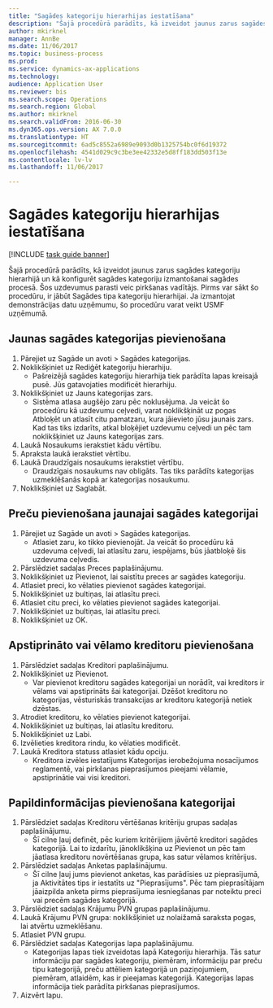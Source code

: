 ```yaml
--- 
title: "Sagādes kategoriju hierarhijas iestatīšana"
description: "Šajā procedūrā parādīts, kā izveidot jaunus zarus sagādes kategoriju hierarhijā un kā konfigurēt sagādes kategoriju izmantošanai sagādes procesā."
author: mkirknel
manager: AnnBe
ms.date: 11/06/2017
ms.topic: business-process
ms.prod: 
ms.service: dynamics-ax-applications
ms.technology: 
audience: Application User
ms.reviewer: bis
ms.search.scope: Operations
ms.search.region: Global
ms.author: mkirknel
ms.search.validFrom: 2016-06-30
ms.dyn365.ops.version: AX 7.0.0
ms.translationtype: HT
ms.sourcegitcommit: 6ad5c8552a6989e9093d0b1325754bc0f6d19372
ms.openlocfilehash: 4541d029c9c3be3ee42332e5d8ff183dd503f13e
ms.contentlocale: lv-lv
ms.lasthandoff: 11/06/2017

---
```

# <a name="set-up-a-procurement-category-hierarchy"></a>Sagādes kategoriju hierarhijas iestatīšana

[!INCLUDE [task guide banner](../../includes/task-guide-banner.md)]

Šajā procedūrā parādīts, kā izveidot jaunus zarus sagādes kategoriju hierarhijā un kā konfigurēt sagādes kategoriju izmantošanai sagādes procesā. Šos uzdevumus parasti veic pirkšanas vadītājs. Pirms var sākt šo procedūru, ir jābūt Sagādes tipa kategoriju hierarhijai. Ja izmantojat demonstrācijas datu uzņēmumu, šo procedūru varat veikt USMF uzņēmumā.


## <a name="add-a-new-procurement-category"></a>Jaunas sagādes kategorijas pievienošana
1. Pārejiet uz Sagāde un avoti > Sagādes kategorijas.
2. Noklikšķiniet uz Rediģēt kategoriju hierarhiju.
    * Pašreizējā sagādes kategoriju hierarhija tiek parādīta lapas kreisajā pusē. Jūs gatavojaties modificēt hierarhiju.  
3. Noklikšķiniet uz Jauns kategorijas zars.
    * Sistēma atlasa augšējo zaru pēc noklusējuma. Ja veicāt šo procedūru kā uzdevumu ceļvedi, varat noklikšķināt uz pogas Atbloķēt un atlasīt citu pamatzaru, kura jāievieto jūsu jaunais zars. Kad tas tiks izdarīts, atkal bloķējiet uzdevumu ceļvedi un pēc tam noklikšķiniet uz Jauns kategorijas zars.  
4. Laukā Nosaukums ierakstiet kādu vērtību.
5. Apraksta laukā ierakstiet vērtību.
6. Laukā Draudzīgais nosaukums ierakstiet vērtību.
    * Draudzīgais nosaukums nav obligāts. Tas tiks parādīts kategorijas uzmeklēšanās kopā ar kategorijas nosaukumu.  
7. Noklikšķiniet uz Saglabāt.

## <a name="add-products-to-your-new-procurement-category"></a>Preču pievienošana jaunajai sagādes kategorijai
1. Pārejiet uz Sagāde un avoti > Sagādes kategorijas.
    * Atlasiet zaru, ko tikko pievienojāt. Ja veicāt šo procedūru kā uzdevuma ceļvedi, lai atlasītu zaru, iespējams, būs jāatbloķē šis uzdevuma ceļvedis.  
2. Pārslēdziet sadaļas Preces paplašinājumu.
3. Noklikšķiniet uz Pievienot, lai saistītu preces ar sagādes kategoriju.
4. Atlasiet preci, ko vēlaties pievienot sagādes kategorijai.
5. Noklikšķiniet uz bultiņas, lai atlasītu preci.
6. Atlasiet citu preci, ko vēlaties pievienot sagādes kategorijai.
7. Noklikšķiniet uz bultiņas, lai atlasītu preci.
8. Noklikšķiniet uz OK.

## <a name="add-approved-and-preferred-vendors"></a>Apstiprināto vai vēlamo kreditoru pievienošana
1. Pārslēdziet sadaļas Kreditori paplašinājumu.
2. Noklikšķiniet uz Pievienot.
    * Var pievienot kreditoru sagādes kategorijai un norādīt, vai kreditors ir vēlams vai apstiprināts šai kategorijai. Dzēšot kreditoru no kategorijas, vēsturiskās transakcijas ar kreditoru kategorijā netiek dzēstas.   
3. Atrodiet kreditoru, ko vēlaties pievienot kategorijai.
4. Noklikšķiniet uz bultiņas, lai atlasītu kreditoru.
5. Noklikšķiniet uz Labi.
6. Izvēlieties kreditora rindu, ko vēlaties modificēt.
7. Laukā Kreditora statuss atlasiet kādu opciju.
    * Kreditora izvēles iestatījums Kategorijas ierobežojuma nosacījumos reglamentē, vai pirkšanas pieprasījumos pieejami vēlamie, apstiprinātie vai visi kreditori.   

## <a name="add-additional-information-to-the-category"></a>Papildinformācijas pievienošana kategorijai
1. Pārslēdziet sadaļas Kreditoru vērtēšanas kritēriju grupas sadaļas paplašinājumu.
    * Šī cilne ļauj definēt, pēc kuriem kritērijiem jāvērtē kreditori sagādes kategorijā. Lai to izdarītu, jānoklikšķina uz Pievienot un pēc tam jāatlasa kreditoru novērtēšanas grupa, kas satur vēlamos kritērijus.  
2. Pārslēdziet sadaļas Anketas paplašinājumu.
    * Šī cilne ļauj jums pievienot anketas, kas parādīsies uz pieprasījumā, ja Aktivitātes tips ir iestatīts uz "Pieprasījums". Pēc tam pieprasītājam jāaizpilda anketa pirms pieprasījuma iesniegšanas par noteiktu preci vai precēm sagādes kategorijā.  
3. Pārslēdziet sadaļas Krājumu PVN grupas paplašinājumu.
4. Laukā Krājumu PVN grupa: noklikšķiniet uz nolaižamā saraksta pogas, lai atvērtu uzmeklēšanu.
5. Atlasiet PVN grupu.
6. Pārslēdziet sadaļas Kategorijas lapa paplašinājumu.
    * Kategorijas lapas tiek izveidotas lapā Kategoriju hierarhija. Tās satur informāciju par sagādes kategoriju, piemēram, informāciju par preču tipu kategorijā, preču attēliem kategorijā un paziņojumiem, piemēram, atlaidēm, kas ir pieejamas kategorijā. Kategorijas lapas informācija tiek parādīta pirkšanas pieprasījumos.  
7. Aizvērt lapu.


